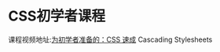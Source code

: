 CSS初学者课程
============
课程视频地址:[为初学者准备的：CSS 速成](https://www.bilibili.com/video/BV1bW411R7hg)
Cascading Stylesheets

